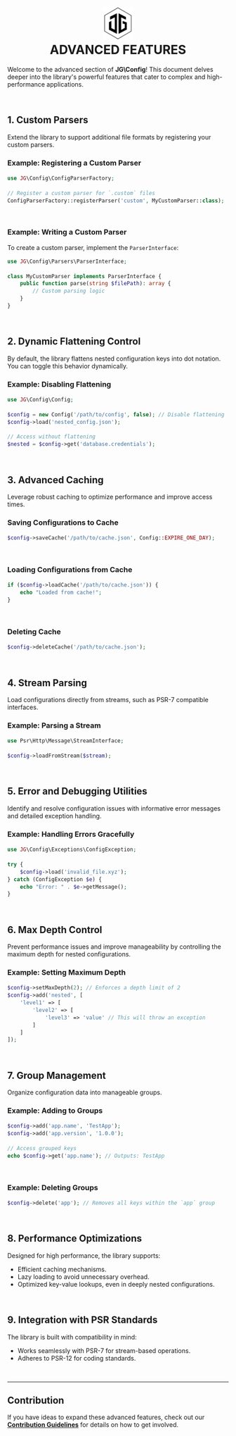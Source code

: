 <h1 align="center">
    <picture picture>
        <source media="(prefers-color-scheme: dark)" srcset=".//media/jamesgober-logo-dark.png">
        <img width="72" height="72" alt="Official brand mark and logo of James Gober. Image shows JG stylish initials encased in a hexagon outline." src="./media/jamesgober-logo.png">
    </picture>
    <br>
    <b>ADVANCED FEATURES</b>
</h1>


Welcome to the advanced section of **JG\Config**! This document delves deeper into the library's powerful features that cater to complex and high-performance applications.

&nbsp;

## 1. **Custom Parsers**
Extend the library to support additional file formats by registering your custom parsers.

### Example: Registering a Custom Parser
```php
use JG\Config\ConfigParserFactory;

// Register a custom parser for `.custom` files
ConfigParserFactory::registerParser('custom', MyCustomParser::class);
```

&nbsp;

### Example: Writing a Custom Parser
To create a custom parser, implement the `ParserInterface`:
```php
use JG\Config\Parsers\ParserInterface;

class MyCustomParser implements ParserInterface {
    public function parse(string $filePath): array {
        // Custom parsing logic
    }
}
```

&nbsp;

## 2. **Dynamic Flattening Control**
By default, the library flattens nested configuration keys into dot notation. You can toggle this behavior dynamically.

### Example: Disabling Flattening
```php
use JG\Config\Config;

$config = new Config('/path/to/config', false); // Disable flattening
$config->load('nested_config.json');

// Access without flattening
$nested = $config->get('database.credentials');
```

&nbsp;

## 3. **Advanced Caching**
Leverage robust caching to optimize performance and improve access times.

### Saving Configurations to Cache
```php
$config->saveCache('/path/to/cache.json', Config::EXPIRE_ONE_DAY);
```

&nbsp;

### Loading Configurations from Cache
```php
if ($config->loadCache('/path/to/cache.json')) {
    echo "Loaded from cache!";
}
```

&nbsp;

### Deleting Cache
```php
$config->deleteCache('/path/to/cache.json');
```

&nbsp;

## 4. **Stream Parsing**
Load configurations directly from streams, such as PSR-7 compatible interfaces.

### Example: Parsing a Stream
```php
use Psr\Http\Message\StreamInterface;

$config->loadFromStream($stream);
```

&nbsp;

## 5. **Error and Debugging Utilities**
Identify and resolve configuration issues with informative error messages and detailed exception handling.

### Example: Handling Errors Gracefully
```php
use JG\Config\Exceptions\ConfigException;

try {
    $config->load('invalid_file.xyz');
} catch (ConfigException $e) {
    echo "Error: " . $e->getMessage();
}
```

&nbsp;

## 6. **Max Depth Control**
Prevent performance issues and improve manageability by controlling the maximum depth for nested configurations.

### Example: Setting Maximum Depth
```php
$config->setMaxDepth(2); // Enforces a depth limit of 2
$config->add('nested', [
    'level1' => [
        'level2' => [
            'level3' => 'value' // This will throw an exception
        ]
    ]
]);
```

&nbsp;

## 7. **Group Management**
Organize configuration data into manageable groups.

### Example: Adding to Groups
```php
$config->add('app.name', 'TestApp');
$config->add('app.version', '1.0.0');

// Access grouped keys
echo $config->get('app.name'); // Outputs: TestApp
```

&nbsp;

### Example: Deleting Groups
```php
$config->delete('app'); // Removes all keys within the `app` group
```

&nbsp;

## 8. **Performance Optimizations**
Designed for high performance, the library supports:
- Efficient caching mechanisms.
- Lazy loading to avoid unnecessary overhead.
- Optimized key-value lookups, even in deeply nested configurations.

&nbsp;

## 9. **Integration with PSR Standards**
The library is built with compatibility in mind:
- Works seamlessly with PSR-7 for stream-based operations.
- Adheres to PSR-12 for coding standards.

&nbsp;

---

## Contribution
If you have ideas to expand these advanced features, check out our **[Contribution Guidelines](../.github/CONTRIBUTING.md)** for details on how to get involved.

